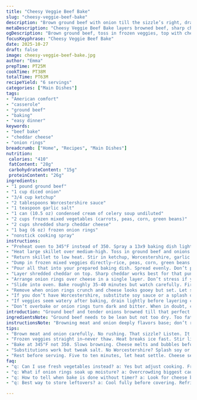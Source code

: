 ```yaml
---
title: "Cheesy Veggie Beef Bake"
slug: "cheesy-veggie-beef-bake"
description: "Brown ground beef with onion till the sizzle’s right, drain fat. Mix in ketchup, Worcestershire, garlic salt, and cream of celery soup instead of mushroom for a fresh twist. Toss in frozen mixed veggies, stir to meld flavors. Transfer to a sprayed 13x9 dish, layer shredded cheddar on top. Finish with crispy onion rings but don’t fret if all don’t fit. Bake at 345°F, watching for bubbling edges, cheese melting golden, onion rings reaching crunchy perfection. Smells filling, textures merge hearty and crisp. Timing’s flexible, rely on visual and tactile cues—no dry beef, no soggy onion cover. Comfort food but kick-starts kitchen confidence with simple swaps and sensory checks."
metaDescription: "Cheesy Veggie Beef Bake layers browned beef, sharp cheddar, frozen veggies, and crispy onion rings baked low and slow for a hearty, textured meal."
ogDescription: "Brown ground beef, toss in frozen veggies, top with cheddar and onion rings. Bake 345°F till cheese bubbles and onion rings crisp. Simple swaps make it yours."
focusKeyphrase: "Cheesy Veggie Beef Bake"
date: 2025-10-27
draft: false
image: cheesy-veggie-beef-bake.jpg
author: "Emma"
prepTime: PT25M
cookTime: PT38M
totalTime: PT63M
recipeYield: "6 servings"
categories: ["Main Dishes"]
tags:
- "American comfort"
- "casserole"
- "ground beef"
- "baking"
- "easy dinner"
keywords:
- "beef bake"
- "cheddar cheese"
- "onion rings"
breadcrumb: ["Home", "Recipes", "Main Dishes"]
nutrition: 
 calories: "410"
 fatContent: "28g"
 carbohydrateContent: "15g"
 proteinContent: "26g"
ingredients:
- "1 pound ground beef"
- "1 cup diced onion"
- "3/4 cup ketchup"
- "2 tablespoons Worcestershire sauce"
- "1 teaspoon garlic salt"
- "1 can (10.5 oz) condensed cream of celery soup undiluted"
- "2 cups frozen mixed vegetables (carrots, peas, corn, green beans)"
- "2 cups shredded sharp cheddar cheese"
- "1 bag (6 oz) frozen onion rings"
- "nonstick cooking spray"
instructions:
- "Preheat oven to 345°F instead of 350. Spray a 13x9 baking dish lightly with nonstick spray. Keeps edges from sticking, cleanup easier."
- "Heat large skillet over medium-high. Toss in ground beef and onions. Break meat up. Listen to that sizzle, sounds like stovetop success. Brown till no pink, about 6-8 minutes. Drain fat – don’t skip, or it’ll get greasy."
- "Return skillet to low heat. Stir in ketchup, Worcestershire, garlic salt, and the cream of celery soup instead of mushroom soup for less earthiness and a subtle fresh note. Adds tang, balances richness."
- "Dump in frozen mixed veggies directly—rice, peas, corn, green beans. No need to thaw; the skillet heat loosens them fast. Stir gently to coat veggies, blend flavors, avoid smashing the softer ones."
- "Pour all that into your prepared baking dish. Spread evenly. Don’t pack too tight; air and heat flow are key for even cooking."
- "Layer shredded cheddar on top. Sharp cheddar works best for that punch of flavor and melt. Aim for full coverage so every bite’s cheesy."
- "Arrange onion rings over cheese in a single layer. Don’t stress if you can’t use the whole bag; crowding leads to sogginess, lose the desired crunch."
- "Slide into oven. Bake roughly 35-40 minutes but watch carefully. First, cheese melts, bubbles at edges, starts turning golden. Then onion rings crisp up, bronzing nicely—not burnt. The mix underneath should be piping hot throughout; poke with a fork."
- "Remove when onion rings crunch and cheese looks gooey but set. Let sit 5-10 minutes before serving. Settling helps everything bind, makes portioning cleaner."
- "If you don’t have Worcestershire, substitute soy sauce or a splash of balsamic for depth. No cheddar? Mozzarella or Colby can work; lowers sharpness but melts well. No cream of celery? Cream of chicken or even a thick béchamel saves the moisture and body."
- "If veggies seem watery after baking, drain lightly before layering cheese next time or add a handful of quick oats to soak excess liquid before baking. Keeps texture tight."
- "Don’t overbake or onion rings turn dark and bitter. When in doubt, check aroma and visuals more than timer. Kitchen eyes and nose beat clocks."
introduction: "Ground beef and tender onions browned till that perfect hiss and golden edges, that’s the start. Fat drained to avoid grease puddles, because nobody wants a soggy mess. Toss in ketchup and Worcestershire — the subtle punchy combo I discovered adds more character than plain salty. Garlic salt replaces plain salt with aromatic depth. Switched cream of mushroom soup for cream of celery—noticed lighter flavor, less earthy, more approachable. Frozen mixed vegetables thrown in straight from freezer, keeps prep easy, no mush if stirred gently. Cheese? Sharp cheddar, always. Brings a tangy melty blanket over the base. Onion rings on top, crunch contrast to creamy cheese. I learned crushing the onion rings loses that texture, so layer carefully. Baking till the cheese bubbles, onion rings golden—aroma fills kitchen, signals readiness. Best served after resting, flavors marry. No strict timing—feel for it."
ingredientsNote: "Ground beef needs to be lean but not too dry. Too fatty means draining is a must or casserole soaks up grease. If onion’s too pungent for you, sweat it lightly first instead of browning raw. Ketchup varies—if sweet, dial back slightly. Worcestershire brings umami and tang; skip or sub with soy sauce if unavailable. Garlic salt is shortcut—fresh garlic plus salt also works but can overdo if not careful. Cream of celery soup is my twist; if missing, cream of chicken or homemade béchamel works well but adjust salt. Frozen vegetable mix should be thaw-free or lightly rinsed for less liquid. Cheddar preferred for taste and melt but Mozzarella or Swiss adapts well. Onion rings on top gain crunch but too many cause soggy patches; arrange loosely. Spray pan liberally to prevent sticking and ease cleanup—important for cheese-heavy bakes."
instructionsNote: "Browning meat and onion deeply flavors base; don’t rush. Drain fat thoroughly—leftover grease clumps and ruins texture. Adding wet ingredients on low heat lets flavors meld without drying. Stir mixed veggies gently to avoid mush. Baking at 345°F not 350°F slows browning, helps cheese and onion rings (which brown fast) stay perfect without burning. Watch visual cues—cheese melting and bubbling at edges, onion rings turning golden and crisp. If onion rings soften, oven too cool or overcrowded. Let casserole rest post-baking; hot mix sets and slices better. Use fork or skewer to test warmth. Substitute Worcestershire with soy adds salt and umami; ketchup adjusts sweetness. Oats absorb excess moisture if casserole gets watery. The sounds, sights, and smells are the best guides here, enforce intuition over clock obsession."
tips:
- "Brown meat and onion carefully. No rushing. That sizzle? Listen. It tells when fat renders and meat starts crisping edges. Drain fat fully or greasy mess lurks. Low heat when adding ketchup, Worcestershire, soup. Meld flavors gently without drying."
- "Frozen veggies straight in—never thaw. Heat breaks ice fast. Stir lightly, no smashing soft peas or carrots. Preserves bite and keeps moisture balanced. If watery after baking, quick oats soak excess liquid well. Also loosen veggies next time for better air flow."
- "Bake at 345°F not 350. Slows browning. Cheese melts and bubbles before onion rings char. Watch edges closely—golden bubbly cheese cues crisping. Oven too hot burns onions fast; too crowded pan soaks crunch. Spread evenly, avoid clumps. Give onion rings breathing room."
- "Substitutions work but tweak salt. No Worcestershire? Splash soy or balsamic. Cream of celery soup adds fresh twist; cream of chicken or béchamel replace moisture if missing. Cheddar for punch, mozzarella or Colby melt but soften flavor—choose by mood and pantry."
- "Rest before serving. Five to ten minutes, let heat settle. Cheese sets, layers bind better. Cutting too hot spills contents, textures collapse. Visual signs trump timers. Touch, smell, sight inform doneness more than clock. Watch cheese gloss, onion ring snap, aroma fills kitchen."
faq:
- "q: Can I use fresh vegetables instead? a: Yes but adjust cooking. Fresh veggies release less liquid. Chop uniformly for even cooking. Pre-cook harder ones slightly to match softer veggies. Avoid soggy mix or raw chunks. Timing shifts; check texture visually and by feel."
- "q: What if onion rings soak up moisture? a: Overcrowding biggest cause. Spread loosely for airflow. Oven temp impacts crispness too. If soggy, drain veggie water before cheese layer. Quick oats or breadcrumbs soak excess moisture inside bake. Also, thinner onion ring layers crisp better."
- "q: How to tell when bake is done without timer? a: Look for cheese bubbling edges, golden hue. Onion rings bronze, not black. Poke center with fork to check hot throughout. Smell changes—a toasty cheesy aroma rises. If rings soften or dull, oven chucking or overcrowded. Trust senses over minutes."
- "q: Best way to store leftovers? a: Cool fully before covering. Refrigerate up to 3 days in airtight container. Reheat covered to avoid drying but remove cover last few minutes to revive crunch. Freezing works okay; texture shifts, onion rings lose crisp. Reheat gently in oven, not microwave."

---
```

